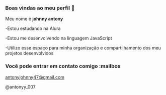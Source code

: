 ### Boas vindas ao meu perfil 💙

Meu nome é **johnny antony**

-Estou estudando na Alura

-Estou me desenvolvendo na linguagem JavaScript

-Utilizo esse espaço para minha organização e compartilhamento dos meu projetos desenvolvidos

### Você pode entrar em contato comigo :mailbox

antonyjohnny47@gmail.com

@antonyy_007

